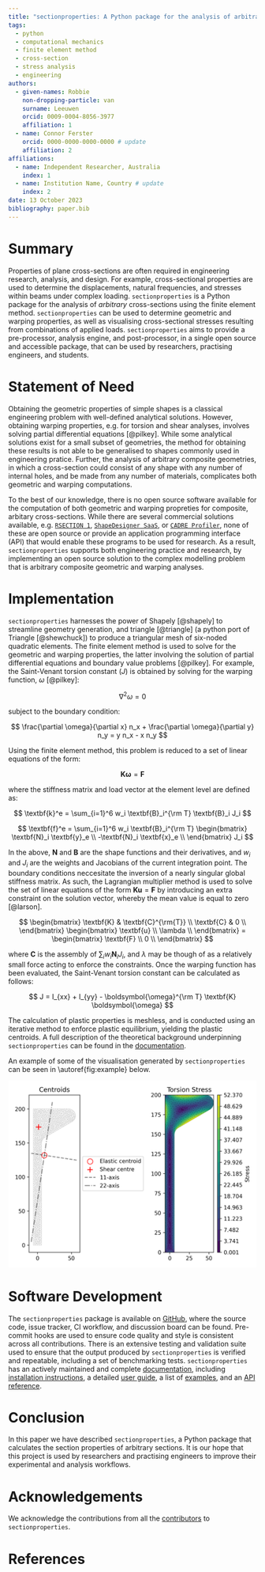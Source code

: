 ```yaml
---
title: "sectionproperties: A Python package for the analysis of arbitrary cross-sections using the finite element method"
tags:
  - python
  - computational mechanics
  - finite element method
  - cross-section
  - stress analysis
  - engineering
authors:
  - given-names: Robbie
    non-dropping-particle: van
    surname: Leeuwen
    orcid: 0009-0004-8056-3977
    affiliation: 1
  - name: Connor Ferster
    orcid: 0000-0000-0000-0000 # update
    affiliation: 2
affiliations:
  - name: Independent Researcher, Australia
    index: 1
  - name: Institution Name, Country # update
    index: 2
date: 13 October 2023
bibliography: paper.bib
---
```


# Summary

Properties of plane cross-sections are often required in engineering research, analysis,
and design. For example, cross-sectional properties are used to determine the
displacements, natural frequencies, and stresses within beams under complex loading.
`sectionproperties` is a Python package for the analysis of _arbitrary_ cross-sections
using the finite element method. `sectionproperties` can be used to determine
geometric and warping properties, as well as visualising cross-sectional stresses
resulting from combinations of applied loads. `sectionproperties` aims to provide a
pre-processor, analysis engine, and post-processor, in a single open source and
accessible package, that can be used by researchers, practising engineers, and students.

# Statement of Need

Obtaining the geometric properties of simple shapes is a classical engineering problem
with well-defined analytical solutions. However, obtaining warping properties, e.g. for
torsion and shear analyses, involves solving partial differential equations [@pilkey].
While some analytical solutions exist for a small subset of geometries, the method for
obtaining these results is not able to be generalised to shapes commonly used in
engineering pratice. Further, the analysis of arbitrary composite geometries, in which a
cross-section could consist of any shape with any number of internal holes, and be made
from any number of materials, complicates both geometric and warping computations.

To the best of our knowledge, there is no open source software available for the
computation of both geometric and warping propreties for composite, arbitary
cross-sections. While there are several commercial solutions available, e.g.
[`RSECTION 1`](https://www.dlubal.com/en/products/cross-section-properties-software/rsection),
[`ShapeDesigner SaaS`](http://mechatools.com/en/shapedesigner.html), or
[`CADRE Profiler`](https://www.cadreanalytic.com/profiler.htm), none of these are
open source or provide an application programming interface (API) that would enable
these programs to be used for research. As a result, `sectionproperties` supports both
engineering practice and research, by implementing an open source solution to the
complex modelling problem that is arbitrary composite geometric and warping analyses.

# Implementation

`sectionproperties` harnesses the power of Shapely [@shapely] to streamline geometry
generation, and triangle [@triangle] (a python port of Triangle [@shewchuck]) to produce
a triangular mesh of six-noded quadratic elements. The finite element method is used to
solve for the geometric and warping properties, the latter involving the solution of
partial differential equations and boundary value problems [@pilkey]. For example, the
Saint-Venant torsion constant ($J$) is obtained by solving for the warping function,
$\omega$ [@pilkey]:

$$
\nabla^2 \omega = 0
$$

subject to the boundary condition:

$$
\frac{\partial \omega}{\partial x} n_x + \frac{\partial \omega}{\partial y} n_y = y n_x - x n_y
$$

Using the finite element method, this problem is reduced to a set of linear equations of
the form:

$$
\textbf{K} \boldsymbol{\omega} = \textbf{F}
$$

where the stiffness matrix and load vector at the element level are defined as:

$$
\textbf{k}^e = \sum_{i=1}^6 w_i \textbf{B}_i^{\rm T} \textbf{B}_i J_i
$$

$$
\textbf{f}^e = \sum_{i=1}^6 w_i \textbf{B}_i^{\rm T}
\begin{bmatrix}
  \textbf{N}_i \textbf{y}_e \\
  -\textbf{N}_i \textbf{x}_e \\
\end{bmatrix} J_i
$$

In the above, $\textbf{N}$ and $\textbf{B}$ are the shape functions and their
derivatives, and $w_i$ and $J_i$ are the weights and Jacobians of the current
integration point. The boundary conditions neccesitate the inversion of a nearly
singular global stiffness matrix. As such, the Lagrangian multiplier method is used to
solve the set of linear equations of the form $\textbf{K} \textbf{u} = \textbf{F}$ by
introducing an extra constraint on the solution vector, whereby the mean value is equal
to zero [@larson].

$$
\begin{bmatrix}
  \textbf{K} & \textbf{C}^{\rm{T}} \\
  \textbf{C} & 0 \\
\end{bmatrix}
\begin{bmatrix}
  \textbf{u} \\
  \lambda \\
\end{bmatrix} =
\begin{bmatrix}
  \textbf{F} \\
  0 \\
\end{bmatrix}
$$

where $\textbf{C}$ is the assembly of $\sum_{i} w_i \textbf{N}_i J_i$, and $\lambda$
may be though of as a relatively small force acting to enforce the constraints. Once the
warping function has been evaluated, the Saint-Venant torsion constant can be calculated
as follows:

$$
J = I_{xx} + I_{yy} - \boldsymbol{\omega}^{\rm T} \textbf{K} \boldsymbol{\omega}
$$

The calculation of plastic properties is meshless, and is conducted using an iterative
method to enforce plastic equilibrium, yielding the plastic centroids. A full
description of the theoretical background underpinning `sectionproperties` can
be found in the
[documentation](https://sectionproperties.readthedocs.io/en/stable/user_guide/theory.html).

An example of some of the visualisation generated by `sectionproperties` can be seen in
\autoref{fig:example} below.

![Plot of the centroids and torsion stress distribution for a bulb-section modelled in `sectionproperties`.\label{fig:example}](figures/example.png)

# Software Development

The `sectionproperties` package is available on [GitHub](https://github.com/robbievanleeuwen/section-properties),
where the source code, issue tracker, CI workflow, and discussion board can be found.
Pre-commit hooks are used to ensure code quality and style is consistent across all
contributions. There is an extensive testing and validation suite used to ensure that
the output produced by `sectionproperties` is verified and repeatable, including a set
of benchmarking tests. `sectionproperties` has an actively maintained and complete
[documentation](https://sectionproperties.readthedocs.io), including
[installation instructions](https://sectionproperties.readthedocs.io/en/stable/installation.html),
a detailed [user guide](https://sectionproperties.readthedocs.io/en/stable/user_guide.html),
a list of [examples](https://sectionproperties.readthedocs.io/en/stable/examples.html),
and an [API reference](https://sectionproperties.readthedocs.io/en/stable/api.html).

# Conclusion

In this paper we have described `sectionproperties`, a Python package that calculates
the section properties of arbitrary sections. It is our hope that this project is used
by researchers and practising engineers to improve their experimental and analysis
workflows.

# Acknowledgements

We acknowledge the contributions from all the
[contributors](https://github.com/robbievanleeuwen/section-properties/graphs/contributors)
to `sectionproperties`.

# References

